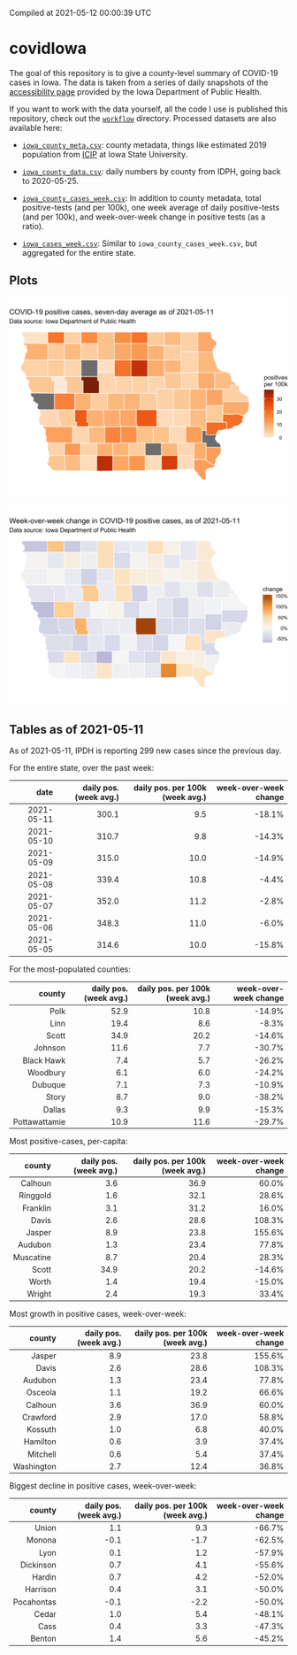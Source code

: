 Compiled at 2021-05-12 00:00:39 UTC

<!-- README.md is generated from README.Rmd. Please edit that file -->

# covidIowa

<!-- badges: start -->

<!-- badges: end -->

The goal of this repository is to give a county-level summary of
COVID-19 cases in Iowa. The data is taken from a series of daily
snapshots of the [accessibility
page](https://coronavirus.iowa.gov/pages/access) provided by the Iowa
Department of Public Health.

If you want to work with the data yourself, all the code I use is
published this repository, check out the [`workflow`](workflow)
directory. Processed datasets are also available here:

  - [`iowa_county_meta.csv`](https://raw.githubusercontent.com/ijlyttle/covidIowa/master/workflow/data/99-publish/iowa_county_meta.csv):
    county metadata, things like estimated 2019 population from
    [ICIP](https://www.icip.iastate.edu/tables/population/counties-estimates)
    at Iowa State University.

  - [`iowa_county_data.csv`](https://raw.githubusercontent.com/ijlyttle/covidIowa/master/workflow/data/99-publish/iowa_county_data.csv):
    daily numbers by county from IDPH, going back to 2020-05-25.

  - [`iowa_county_cases_week.csv`](https://raw.githubusercontent.com/ijlyttle/covidIowa/master/workflow/data/99-publish/iowa_county_data.csv):
    In addition to county metadata, total positive-tests (and per 100k),
    one week average of daily positive-tests (and per 100k), and
    week-over-week change in positive tests (as a ratio).

  - [`iowa_cases_week.csv`](https://raw.githubusercontent.com/ijlyttle/covidIowa/master/workflow/data/99-publish/iowa_cases_week.csv):
    Similar to `iowa_county_cases_week.csv`, but aggregated for the
    entire state.

## Plots

![](workflow/data/99-publish/iowa_cases.png)

![](workflow/data/99-publish/iowa_change.png)

## Tables as of 2021-05-11

As of 2021-05-11, IPDH is reporting 299 new cases since the previous
day.

For the entire state, over the past week:

|       date | daily pos. (week avg.) | daily pos. per 100k (week avg.) | week-over-week change |
| ---------: | ---------------------: | ------------------------------: | --------------------: |
| 2021-05-11 |                  300.1 |                             9.5 |               \-18.1% |
| 2021-05-10 |                  310.7 |                             9.8 |               \-14.3% |
| 2021-05-09 |                  315.0 |                            10.0 |               \-14.9% |
| 2021-05-08 |                  339.4 |                            10.8 |                \-4.4% |
| 2021-05-07 |                  352.0 |                            11.2 |                \-2.8% |
| 2021-05-06 |                  348.3 |                            11.0 |                \-6.0% |
| 2021-05-05 |                  314.6 |                            10.0 |               \-15.8% |

For the most-populated counties:

|        county | daily pos. (week avg.) | daily pos. per 100k (week avg.) | week-over-week change |
| ------------: | ---------------------: | ------------------------------: | --------------------: |
|          Polk |                   52.9 |                            10.8 |               \-14.9% |
|          Linn |                   19.4 |                             8.6 |                \-8.3% |
|         Scott |                   34.9 |                            20.2 |               \-14.6% |
|       Johnson |                   11.6 |                             7.7 |               \-30.7% |
|    Black Hawk |                    7.4 |                             5.7 |               \-26.2% |
|      Woodbury |                    6.1 |                             6.0 |               \-24.2% |
|       Dubuque |                    7.1 |                             7.3 |               \-10.9% |
|         Story |                    8.7 |                             9.0 |               \-38.2% |
|        Dallas |                    9.3 |                             9.9 |               \-15.3% |
| Pottawattamie |                   10.9 |                            11.6 |               \-29.7% |

Most positive-cases, per-capita:

|    county | daily pos. (week avg.) | daily pos. per 100k (week avg.) | week-over-week change |
| --------: | ---------------------: | ------------------------------: | --------------------: |
|   Calhoun |                    3.6 |                            36.9 |                 60.0% |
|  Ringgold |                    1.6 |                            32.1 |                 28.6% |
|  Franklin |                    3.1 |                            31.2 |                 16.0% |
|     Davis |                    2.6 |                            28.6 |                108.3% |
|    Jasper |                    8.9 |                            23.8 |                155.6% |
|   Audubon |                    1.3 |                            23.4 |                 77.8% |
| Muscatine |                    8.7 |                            20.4 |                 28.3% |
|     Scott |                   34.9 |                            20.2 |               \-14.6% |
|     Worth |                    1.4 |                            19.4 |               \-15.0% |
|    Wright |                    2.4 |                            19.3 |                 33.4% |

Most growth in positive cases, week-over-week:

|     county | daily pos. (week avg.) | daily pos. per 100k (week avg.) | week-over-week change |
| ---------: | ---------------------: | ------------------------------: | --------------------: |
|     Jasper |                    8.9 |                            23.8 |                155.6% |
|      Davis |                    2.6 |                            28.6 |                108.3% |
|    Audubon |                    1.3 |                            23.4 |                 77.8% |
|    Osceola |                    1.1 |                            19.2 |                 66.6% |
|    Calhoun |                    3.6 |                            36.9 |                 60.0% |
|   Crawford |                    2.9 |                            17.0 |                 58.8% |
|    Kossuth |                    1.0 |                             6.8 |                 40.0% |
|   Hamilton |                    0.6 |                             3.9 |                 37.4% |
|   Mitchell |                    0.6 |                             5.4 |                 37.4% |
| Washington |                    2.7 |                            12.4 |                 36.8% |

Biggest decline in positive cases, week-over-week:

|     county | daily pos. (week avg.) | daily pos. per 100k (week avg.) | week-over-week change |
| ---------: | ---------------------: | ------------------------------: | --------------------: |
|      Union |                    1.1 |                             9.3 |               \-66.7% |
|     Monona |                  \-0.1 |                           \-1.7 |               \-62.5% |
|       Lyon |                    0.1 |                             1.2 |               \-57.9% |
|  Dickinson |                    0.7 |                             4.1 |               \-55.6% |
|     Hardin |                    0.7 |                             4.2 |               \-52.0% |
|   Harrison |                    0.4 |                             3.1 |               \-50.0% |
| Pocahontas |                  \-0.1 |                           \-2.2 |               \-50.0% |
|      Cedar |                    1.0 |                             5.4 |               \-48.1% |
|       Cass |                    0.4 |                             3.3 |               \-47.3% |
|     Benton |                    1.4 |                             5.6 |               \-45.2% |
